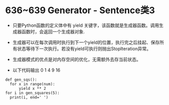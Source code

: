 # 636~639 Generator - Sentence类3

 - 只要Python函数的定义体中有 yield 关键字，该函数就是生成器函数。调用生成器函数时，会返回一个生成器对象.

 - 生成器可以在每次调用时执行到下一个yield的位置，执行完之后挂起、保存所有状态等待下一次执行。若没有yield可执行则抛出StopIteration异常。
 - 生成器模式的优点是对内存空间的优化，无需额外去存当前状态。
 - 以下代码输出 0 1 4 9 16
  ```python3
 def gen_sqs():
    for x in range(num):
        yield x ** 2
 for i in gen_squares(5):
    print(i, end=' ')
    
 ```

